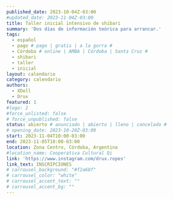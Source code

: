 ```yaml
---
published_date: 2023-10-04Z-03:00
#updated_date: 2023-11-04Z-03:00
title: Taller inicial intensivo de shibari
summary: 'Dos días de información teórica para arrancar.'
tags:
  - español
  - pago # pago | gratis | a la gorra #
  - Córdoba # online | AMBA | Córdoba | Santa Cruz #
  - shibari
  - taller
  - inicial
layout: calendario
category: calendario
authors:
  - XDoll
  - Drux
featured: 1
#logo: 2
#force_unlisted: false
# force_unpublished: false
status: abierto # anunciado | abierto | lleno | cancelado #
# opening_date: 2023-10-20Z-03:00
start: 2023-11-04T10:00-03:00
end: 2023-11-05T10:00-03:00
location: Zona Centro, Córdoba, Argentina
#location_name: Cooperativa Cultural Qi
link: 'https://www.instagram.com/drux.ropes'
link_text: INSCRIPCIONES
# carrousel_background: "#f2a68f"
# carrousel_color: "white"
# carrousel_accent_text: ""
# carrousel_accent_bg: ""
---
```

